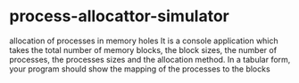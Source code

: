 # process-allocattor-simulator
allocation of processes in memory holes
It is a console application which takes the total number of memory blocks, the block sizes,
the number of processes, the processes sizes and the allocation method. In a tabular
form, your program should show the mapping of the processes to the blocks
